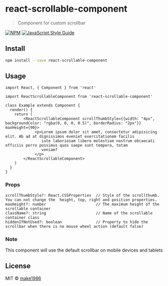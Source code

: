 # react-scrollable-component

> Component for custom scrollbar

[![NPM](https://img.shields.io/npm/v/react-scrollable-component.svg)](https://www.npmjs.com/package/react-scrollable-component) [![JavaScript Style Guide](https://img.shields.io/badge/code_style-standard-brightgreen.svg)](https://standardjs.com)

## Install

```bash
npm install --save react-scrollable-component
```

## Usage

```tsx
import React, { Component } from 'react'

import ReactScrollableComponent from 'react-scrollable-component'

class Example extends Component {
  render() {
    return (
        <ReactScrollableComponent scrollThumbStyle={{width: "4px", backgroundColor: "rgba(0, 0, 0, 0.5)", borderRadius: "2px"}} maxHeight={90}>
             <p>Lorem ipsum dolor sit amet, consectetur adipisicing elit. Ab ad at dignissimos eveniet exercitationem facilis
                iste laboriosam libero molestiae nostrum obcaecati officiis porro possimus quos saepe sunt tempora, totam
                veniam?
             </p>
        </ReactScrollableComponent>
    )
  }
}
```

### Props
```tsx
scrollThumbStyle?: React.CSSProperties  // Style of the scrollthumb. You can not change the  height, top, right and position properties.
maxHeight?: number                      // The maximum height of the scrollable container
className?: string                      // Name of the scrollable container class
hiddenIfNotUsed?: boolean               // Property to hide the scrollbar when there is no mouse wheel action (default false)
```

### Note
This component will use the default scrollbar on mobile devices and tablets

## License

MIT © [make1986](https://github.com/make1986)
